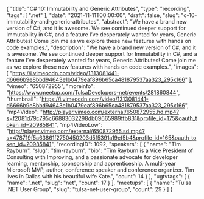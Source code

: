 {
  "title": "C# 10: Immutability and Generic Attributes",
  "type": "recording",
  "tags": [
    ".net"
  ],
  "date": "2021-11-11T00:00:00",
  "draft": false,
  "slug": "c-10-immutability-and-generic-attributes",
  "abstract": "We have a brand new version of C#, and it is awesome. We see continued deeper support for Immutability in C#, and a feature I’ve desperately wanted for years, Generic Attributes! Come join me as we explore these new features with hands on code examples.",
  "description": "We have a brand new version of C#, and it is awesome. We see continued deeper support for Immutability in C#, and a feature I’ve desperately wanted for years, Generic Attributes! Come join me as we explore these new features with hands on code examples.",
  "images": [
    "https://i.vimeocdn.com/video/1313081441-d6666b9e8bbd94643e1b0479eaf896b65ca481879537aa323_295x166"
  ],
  "vimeo": "650872955",
  "moreinfo": "https://www.meetup.com/TulsaDevelopers-net/events/281860844",
  "thumbnail": "https://i.vimeocdn.com/video/1313081441-d6666b9e8bbd94643e1b0479eaf896b65ca481879537aa323_295x166",
  "mp4Video": "http://player.vimeo.com/external/650872955.hd.mp4?s=f2081d79c795c66883032298db09665989ffb831&profile_id=175&oauth_token_id=20985841",
  "mp4VideoLow": "http://player.vimeo.com/external/650872955.sd.mp4?s=478719f5a63861f2750450203d5f5391a19ef5b4&profile_id=165&oauth_token_id=20985841",
  "recordingID": 1092,
  "speakers": [
    {
      "name": "Tim Rayburn",
      "slug": "tim-rayburn",
      "bio": "Tim Rayburn is a Vice President of Consulting with Improving, and a passionate advocate for developer learning, mentorship, sponsorship and apprenticeship. A multi-year Microsoft MVP, author, conference speaker and conference organizer. Tim lives in Dallas with his beautiful wife Kate.",
      "count": 14
    }
  ],
  "ugtvtags": [
    {
      "name": ".net",
      "slug": "net",
      "count": 17
    }
  ],
  "meetups": [
    {
      "name": "Tulsa .NET User Group",
      "slug": "tulsa-net-user-group",
      "count": 29
    }
  ]
}
